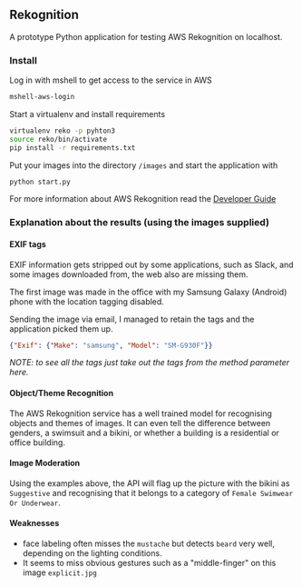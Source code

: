 ## Rekognition
A prototype Python application for testing AWS Rekognition on localhost.

### Install
Log in with mshell to get access to the service in AWS
```bash
mshell-aws-login
```

Start a virtualenv and install requirements
```bash
virtualenv reko -p pyhton3
source reko/bin/activate
pip install -r requirements.txt
```

Put your images into the directory `/images` and start the application with 
```bash
python start.py
```
For more information about AWS Rekognition read the [Developer Guide](https://docs.aws.amazon.com/rekognition/latest/dg/rekognition-dg.pdf)

### Explanation about the results (using the images supplied)
#### EXIF tags
EXIF information gets stripped out by some applications, such as Slack, and some images downloaded from, the web also are missing them. 

The first image was made in the office with my Samsung Galaxy (Android) phone with the location tagging disabled.

Sending the image via email, I managed to retain the tags and the application picked them up.
```json
{"Exif": {"Make": "samsung", "Model": "SM-G930F"}}
```
_NOTE: to see all the tags just take out the tags from the method parameter here._

#### Object/Theme Recognition
The AWS Rekognition service has a well trained model for recognising objects and themes of images. It can even tell the difference
between genders, a swimsuit and a bikini, or whether a building is a residential or office building.

#### Image Moderation
Using the examples above, the API will flag up the picture with the bikini as `Suggestive` and recognising that it belongs to a category
of `Female Swimwear Or Underwear`.

#### Weaknesses
- face labeling often misses the `mustache` but detects `beard` very well, depending on the lighting conditions.
- It seems to miss obvious gestures such as a "middle-finger" on this image `explicit.jpg`

